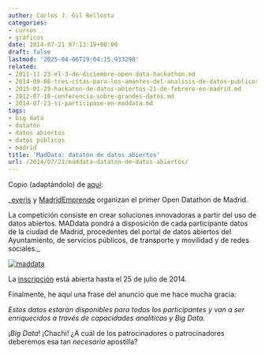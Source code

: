 ```yaml
---
author: Carlos J. Gil Bellosta
categories:
- cursos
- gráficos
date: 2014-07-21 07:13:19+00:00
draft: false
lastmod: '2025-04-06T19:04:15.933298'
related:
- 2011-11-23-el-3-de-diciembre-open-data-hackathon.md
- 2014-09-08-tres-citas-para-los-amantes-del-analisis-de-datos-publicos.md
- 2015-01-29-hackaton-de-datos-abiertos-21-de-febrero-en-madrid.md
- 2012-07-18-conferencia-sobre-grandes-datos.md
- 2014-07-23-si-participase-en-maddata.md
tags:
- big data
- datatón
- datos abiertos
- datos públicos
- madrid
title: 'MadData: datatón de datos abiertos'
url: /2014/07/21/maddata-dataton-de-datos-abiertos/
---
```


Copio (adaptándolo) de [aquí](http://medialab-prado.es/article/maddata):

_[everis](http://www.everis.com/spain/es-ES/inicio/Paginas/inicio.aspx) y [MadridEmprende](http://www.madridemprende.com/) organizan el primer Open Datathon de Madrid.

La competición consiste en crear soluciones innovadoras a partir del uso de datos abiertos. MADdata pondrá a disposición de cada participante datos de la ciudad de Madrid, procedentes del portal de datos abiertos del Ayuntamiento, de servicios públicos, de transporte y movilidad y de redes sociales._

[![maddata](/wp-uploads/2014/07/maddata.png#center)
](/wp-uploads/2014/07/maddata.png#center)

La [inscripción](https://www.eventbrite.es/e/entradas-maddata-11446383441?ref=ecount) está abierta hasta el 25 de julio de 2014.

Finalmente, he aquí una frase del anuncio que me hace mucha gracia:

_Estos datos estarán disponibles para todos los participantes y van a ser enriquecidos a través de capacidades analíticas y _Big Data_._

¡_Big Data_! ¡Chachi! ¿A cuál de los patrocinadores o patrocinadores deberemos esa tan _necesaria_ apostilla?